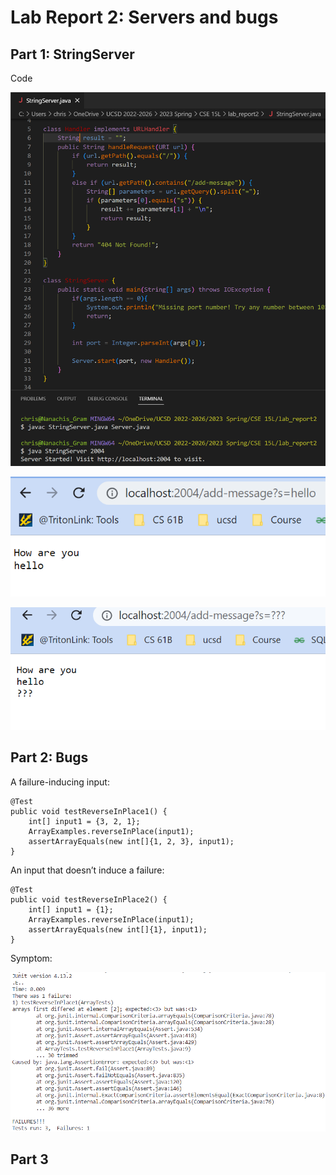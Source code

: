 # Lab Report 2: Servers and bugs

## Part 1: StringServer
Code

![image](lab2_image/code%20(1).png)

![image](lab2_image/output%20(1).png)



![image](lab2_image/output%20(2).png)



## Part 2: Bugs

A failure-inducing input: 

```
@Test 
public void testReverseInPlace1() {
    int[] input1 = {3, 2, 1};
    ArrayExamples.reverseInPlace(input1);
    assertArrayEquals(new int[]{1, 2, 3}, input1);
}
```

An input that doesn’t induce a failure: 

```
@Test
public void testReverseInPlace2() {
    int[] input1 = {1};
    ArrayExamples.reverseInPlace(input1);
    assertArrayEquals(new int[]{1}, input1);
}
```

Symptom: 

![image](lab2_image/Symptom.png)


## Part 3

